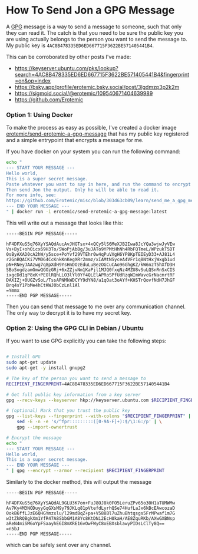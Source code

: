 # How To Send Jon a GPG Message

A [GPG](https://en.wikipedia.org/wiki/GNU_Privacy_Guard) message is a way to
send a message to someone, such that only they can read it. The catch is that
you need to be sure the public key you are using actually belongs to the person
you want to send the message to. My public key is
`4AC8B478335ED6ED667715F3622BE571405441B4`.

This can be corroborated by other posts I've made:

* https://keyserver.ubuntu.com/pks/lookup?search=4AC8B478335ED6ED667715F3622BE571405441B4&fingerprint=on&op=index
* https://bsky.app/profile/erotemic.bsky.social/post/3lgdmzp3p2k2m
* https://sigmoid.social/@erotemic/109540671404639989
* https://github.com/Erotemic

### Option 1: Using Docker 

To make the process as easy as possible, I've created a docker image 
[erotemic/send-erotemic-a-gpg-message](https://hub.docker.com/r/erotemic/send-erotemic-a-gpg-message) 
that has my public key registered and a simple entrypoint that encrypts a
message for me.

If you have docker on your system you can run the following command: 

```bash
echo "
--- START YOUR MESSAGE ---
Hello world,
This is a super secret message.
Paste whatever you want to say in here, and run the command to encrypt it.
Then send Jon the output. Only he will be able to read it.
For more info, see:
https://github.com/Erotemic/misc/blob/303d63cb09/learn/send_me_a_gpg_message.sh
--- END YOUR MESSAGE ---
" | docker run -i erotemic/send-erotemic-a-gpg-message:latest
``` 

This will write out a message that looks like this:

```
-----BEGIN PGP MESSAGE-----

hF4DFXuS5q76XyYSAQdAucAvJHGTsx+4xQCy5lS6MeXJB2Iwa8JcYQa3wjwJyVEw
Vs+ByI+ohOicx69H3To/SWoPjAbBg/3uJATo9YPMtHhNh4RbFQTmeL/WPzukT5DT
0sByAXAD0cA2hW/y5sce+PoYvf29VTEhr0w4qPuVXgH6YP8KpTEIEyD33+AJ81L4
r2GnBQACKi7VM064CcKnkKnKegXRr2mmz/xIAMtNSyceA4VFr1q8NtHxjWxgb1ud
pN+RNeyJAAzwg7q8pXdH9YsHnDOzEduLuBezOGCuCAo96GhgKZ/kW6nzT5hXfD3H
SBoSogdzamGmwQGOzGRj+6xZZjvNm1KaPjl1MJQ0fxqNz4MZU8vSuLQSnRnSxCIS
ixgcDd1qP8xK+PEOlRQhLLO3lYl0Yf4QLElAPRoSPfUdRzqWImWavcGrNacmrtRF
DAXIZj+0UGZvSoL/TssAPNMkWDCYY9dYN8/a1qOat3oAYf+KHSTrQovfNdH7JhGF
Brq4sY1PbMe4hCtKWJ0bCzLnl1Al
=Ymmx
-----END PGP MESSAGE-----
```

Then you can send that message to me over any communication channel. 
The only way to decrypt it is to have my secret key.


### Option 2: Using the GPG CLI in Debian / Ubuntu

If you want to use GPG explicitly you can take the following steps:

```bash

# Install GPG
sudo apt-get update 
sudo apt-get -y install gnupg2

# The key of the person you want to send a message to
RECIPIENT_FINGERPRINT=4AC8B478335ED6ED667715F3622BE571405441B4

# Get full public key information from a key server
gpg --recv-keys --keyserver hkp://keyserver.ubuntu.com $RECIPIENT_FINGERPRINT

# (optional) Mark that you trust the public key
gpg --list-keys --fingerprint --with-colons "$RECIPIENT_FINGERPRINT" | \
    sed -E -n -e 's/^fpr:::::::::([0-9A-F]+):$/\1:6:/p' | \
    gpg --import-ownertrust

# Encrypt the message
echo "
--- START YOUR MESSAGE ---
Hello world,
This is a super secret message.
--- END YOUR MESSAGE ---
" | gpg --encrypt --armor --recipient $RECIPIENT_FINGERPRINT

```

Similarly to the docker method, this will output the message

```
-----BEGIN PGP MESSAGE-----

hF4DFXuS5q76XyYSAQdAL9GLU3K7on+FuJ8OJ8k0FO5LeruZPv65o30H1aTUMWMw
Av7Ky4M3NODuyyGqGXsM9y79JKLq81pVtefdLyrhQSe74HufLaJx6kBcEAwcozaD
0okB6ffLJzE6QHGYmzxlu/l29mdBqZ+pa+V588Bl7uZhuBhtqsgs5FrMPwaf1m7G
w3tZkRQBgkXm1YfR47A8SbbGM1A8Yc8KtDNi2EcH0kaH/AE8ZquRKb/AXwGXBNsp
aReN4miSM6oYpFSaayhE6I8mXRE16vOwFWyC8oEBXsblawyPIDsLClTy8Q==
=n5bJ
-----END PGP MESSAGE-----
```

which can be safely sent over any channel.
